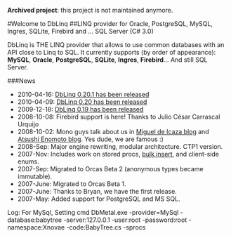 **Archived project**: this project is not maintained anymore.

#Welcome to DbLinq
##LINQ provider for Oracle, PostgreSQL, MySQL, Ingres, SQLite, Firebird and ... SQL Server (C# 3.0)

DbLinq is THE LINQ provider that allows to use common databases with an API close to Linq to SQL. It currently supports (by order of appearance): **MySQL**, **Oracle**, **PostgreSQL**, **SQLite**, **Ingres**, **Firebird**... And still SQL Server.

###News
 * 2010-04-16: [DbLinq 0.20.1 has been released](http://groups.google.com/group/dblinq/msg/2c24670055aaa8be)
 * 2010-04-09: [DbLinq 0.20 has been released](http://groups.google.com/group/dblinq/msg/8c96e8d610972b11)
 * 2009-12-18: [DbLinq 0.19 has been released](http://groups.google.com/group/dblinq/browse_frm/thread/8260047816a6a148)
 * 2008-10-08: Firebird support is here! Thanks to Julio César Carrascal Urquijo
 * 2008-10-02: Mono guys talk about us in [Miguel de Icaza blog](http://tirania.org/blog/archive/2008/Oct-01-2.html) and [Atsushi Enomoto blog](http://veritas-vos-liberabit.com/monogatari/2008/10/monos-linq-to-sql-effort-based-on-dblinq.html). Yes dude, we are famous :)
 * 2008-Sep: Major engine rewriting, modular architecture. CTP1 version.
 * 2007-Nov: Includes work on stored procs, [bulk insert](http://code2code.net/DB_Linq/LINQ_and_SQL_Bulk_Insert.html), and client-side enums.
 * 2007-Sep: Migrated to Orcas Beta 2 (anonymous types became immutable).
 * 2007-June: Migrated to Orcas Beta 1. 
 * 2007-June: Thanks to Bryan, we have the first release.
 * 2007-May: Added support for PostgreSQL and MS SQL.

Log: For MySql, Setting cmd
DbMetal.exe -provider=MySql -database:babytree -server:127.0.0.1 -user:root -password:root -namespace:Xnovae -code:BabyTree.cs -sprocs
